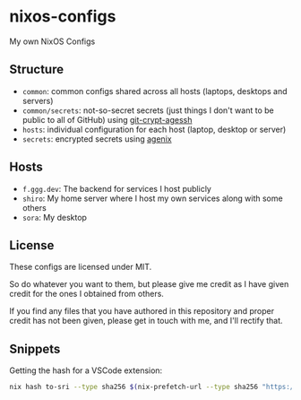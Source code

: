 # nixos-configs
My own NixOS Configs

## Structure
- `common`: common configs shared across all hosts (laptops, desktops and servers)
- `common/secrets`: not-so-secret secrets (just things I don't want to be public to all of GitHub) using [git-crypt-agessh](https://github.com/mtoohey31/git-crypt-agessh)
- `hosts`: individual configuration for each host (laptop, desktop or server)
- `secrets`: encrypted secrets using [agenix](https://github.com/ryantm/agenix)

## Hosts
- `f.ggg.dev`: The backend for services I host publicly
- `shiro`: My home server where I host my own services along with some others
- `sora`: My desktop

## License
These configs are licensed under MIT.

So do whatever you want to them, but please give me credit as I have given credit for the ones I obtained from others.

If you find any files that you have authored in this repository and proper credit has not been given, please get in touch with me, and I'll rectify that.

## Snippets

Getting the hash for a VSCode extension:
```bash
nix hash to-sri --type sha256 $(nix-prefetch-url --type sha256 "https://ms-dotnettools.gallery.vsassets.io/_apis/public/gallery/publisher/ms-dotnettools/extension/csdevkit/1.4.28/assetbyname/Microsoft.VisualStudio.Services.VSIXPackage?targetPlatform=linux-x64")
```
